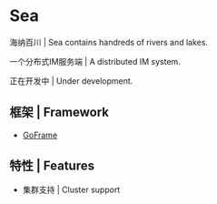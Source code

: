 # Sea

海纳百川 | Sea contains handreds of rivers and lakes.

一个分布式IM服务端 | A distributed IM system.

正在开发中 | Under development.

## 框架 | Framework

+ [GoFrame](https://goframe.org/)

## 特性 | Features

+ 集群支持 | Cluster support
